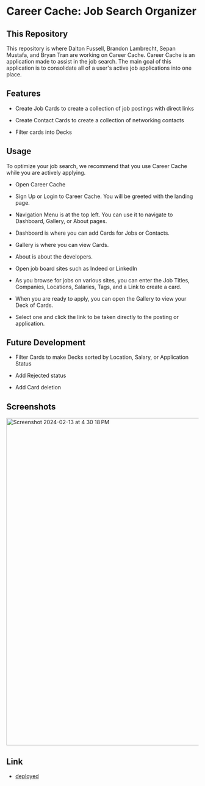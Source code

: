 # Career Cache: Job Search Organizer

## This Repository

This repository is where Dalton Fussell, Brandon Lambrecht, Sepan Mustafa, and Bryan Tran are working on Career Cache. Career Cache is an application made to assist in the job search. The main goal of this application is to consolidate all of a user's active job applications into one place.

## Features

* Create Job Cards to create a collection of job postings with direct links

* Create Contact Cards to create a collection of networking contacts

* Filter cards into Decks

## Usage

To optimize your job search, we recommend that you use Career Cache while you are actively applying. 

- Open Career Cache

- Sign Up or Login to Career Cache. You will be greeted with the landing page.

- Navigation Menu is at the top left. You can use it to navigate to Dashboard, Gallery, or About pages.

- Dashboard is where you can add Cards for Jobs or Contacts.

- Gallery is where you can view Cards.

- About is about the developers.

- Open job board sites such as Indeed or LinkedIn

- As you browse for jobs on various sites, you can enter the Job Titles, Companies, Locations, Salaries, Tags, and a Link to create a card. 

- When you are ready to apply, you can open the Gallery to view your Deck of Cards. 

- Select one and click the link to be taken directly to the posting or application.

## Future Development

* Filter Cards to make Decks sorted by Location, Salary, or Application Status

* Add Rejected status

* Add Card deletion

## Screenshots

<img width="857" alt="Screenshot 2024-02-13 at 4 30 18 PM" src="https://github.com/iambryantran/deck/assets/139257318/d8475a24-a423-4e91-9222-b5806e724d4e">

## Link

- [deployed](https://career-cache.onrender.com)